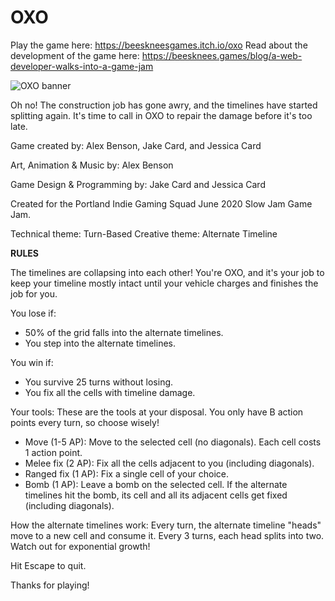 # OXO

Play the game here: https://beeskneesgames.itch.io/oxo
Read about the development of the game here:  https://beesknees.games/blog/a-web-developer-walks-into-a-game-jam

![OXO banner](https://img.itch.zone/aW1nLzM3MjE4MTkucG5n/original/eo2KNk.png)

Oh no! The construction job has gone awry, and the timelines have started splitting again. It's time to call in OXO to repair the damage before it's too late.

Game created by: Alex Benson, Jake Card, and Jessica Card

Art, Animation & Music by: Alex Benson

Game Design & Programming by: Jake Card and Jessica Card

Created for the Portland Indie Gaming Squad June 2020 Slow Jam Game Jam. 

Technical theme: Turn-Based
Creative theme: Alternate Timeline
 

**RULES**

The timelines are collapsing into each other! You're OXO, and it's your job to keep your timeline mostly intact until your vehicle charges and finishes the job for you.

You lose if:
* 50% of the grid falls into the alternate timelines.
* You step into the alternate timelines.

You win if:
* You survive 25 turns without losing.
* You fix all the cells with timeline damage.

Your tools:
These are the tools at your disposal. You only have B action points every turn, so choose wisely!

* Move (1-5 AP): Move to the selected cell (no diagonals). Each cell costs 1 action point.
* Melee fix (2 AP): Fix all the cells adjacent to you (including diagonals).
* Ranged fix (1 AP): Fix a single cell of your choice.
* Bomb (1 AP): Leave a bomb on the selected cell. If the alternate timelines hit the bomb, its cell and all its adjacent cells get fixed (including diagonals).

How the alternate timelines work:
Every turn, the alternate timeline "heads" move to a new cell and consume it. Every 3 turns, each head splits into two. Watch out for exponential growth!

Hit Escape to quit.

Thanks for playing!
